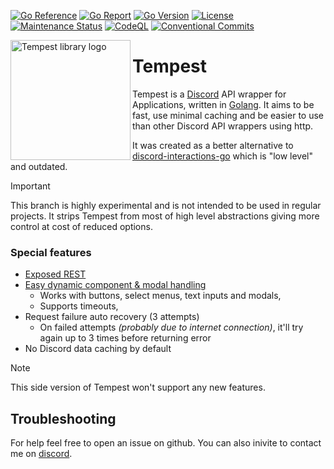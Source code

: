 [![Go Reference](https://pkg.go.dev/badge/github.com/disgoorg/disgo.svg)](https://pkg.go.dev/github.com/Amatsagu/Tempest)
[![Go Report](https://goreportcard.com/badge/github.com/disgoorg/disgo)](https://goreportcard.com/report/github.com/Amatsagu/Tempest)
[![Go Version](https://img.shields.io/github/go-mod/go-version/disgoorg/disgo)](https://golang.org/doc/devel/release.html)
[![License](https://img.shields.io/github/license/Amatsagu/tempest)](https://github.com/Amatsagu/Tempest/blob/development/LICENSE)
[![Maintenance Status](https://img.shields.io/maintenance/yes/2024)](https://github.com/Amatsagu/Tempest)
[![CodeQL](https://github.com/Amatsagu/Tempest/actions/workflows/github-code-scanning/codeql/badge.svg?branch=development)](https://github.com/Amatsagu/Tempest/actions/workflows/github-code-scanning/codeql)
[![Conventional Commits](https://img.shields.io/badge/Conventional%20Commits-1.0.0-%23FE5196?logo=conventionalcommits&logoColor=white)](https://conventionalcommits.org)

<img align="left" src="/.github/tempest-logo.png" width=192 alt="Tempest library logo">

# Tempest
Tempest is a [Discord](https://discord.com) API wrapper for Applications, written in [Golang](https://golang.org/). It aims to be fast, use minimal caching and be easier to use than other Discord API wrappers using http.

It was created as a better alternative to [discord-interactions-go](https://github.com/bsdlp/discord-interactions-go) which is "low level" and outdated.

> [!IMPORTANT]
> This branch is highly experimental and is not intended to be used in regular projects.
> It strips Tempest from most of high level abstractions giving more control at cost of reduced options.

### Special features
* [Exposed REST](https://pkg.go.dev/github.com/Amatsagu/Tempest#Client.Rest)
* [Easy dynamic component & modal handling](https://pkg.go.dev/github.com/Amatsagu/Tempest#Client.AwaitComponent)
    - Works with buttons, select menus, text inputs and modals,
    - Supports timeouts,
* Request failure auto recovery (3 attempts)
    - On failed attempts *(probably due to internet connection)*, it'll try again up to 3 times before returning error
* No Discord data caching by default

> [!NOTE]
> This side version of Tempest won't support any new features.

## Troubleshooting
For help feel free to open an issue on github.
You can also inivite to contact me on [discord](https://discord.com/users/390394829789593601).
